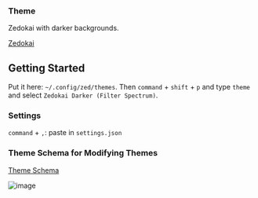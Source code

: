 ### Theme

Zedokai with darker backgrounds.

[Zedokai](https://github.com/slymax/zedokai/blob/main/themes/zedokai.json)

## Getting Started

Put it here: `~/.config/zed/themes`. Then `command` + `shift` + `p` and type `theme` and select `Zedokai Darker (Filter Spectrum)`.

### Settings

`command` + `,`: paste in `settings.json`

### Theme Schema for Modifying Themes

[Theme Schema](https://zed.dev/schema/themes/v0.1.0.json)

![image](https://github.com/arbitrarily/zed-settings/assets/899183/3dfd7928-bb64-40c4-87ec-7b9204d884e0)
